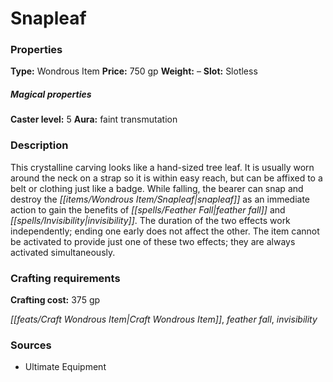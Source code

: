﻿---
Title: "Snapleaf"
Type: "Wondrous Item"
Price: "750 gp"
Weight: "–"
Slot: "Slotless"
Caster level: "5"
Aura: "faint transmutation"
Description: |
  "This crystalline carving looks like a hand-sized tree leaf. It is usually worn around the neck on a strap so it is within easy reach, but can be affixed to a belt or clothing just like a badge. While falling, the bearer can snap and destroy the _snapleaf_ as an immediate action to gain the benefits of _feather fall_ and _invisibility_. The duration of the two effects work independently; ending one early does not affect the other. The item cannot be activated to provide just one of these two effects; they are always activated simultaneously."
Crafting cost: "375 gp"
Sources: "['Ultimate Equipment']"
---

# Snapleaf

### Properties

**Type:** Wondrous Item **Price:** 750 gp **Weight:** – **Slot:** Slotless

##### Magical properties

**Caster level:** 5 **Aura:** faint transmutation

### Description

This crystalline carving looks like a hand-sized tree leaf. It is usually worn around the neck on a strap so it is within easy reach, but can be affixed to a belt or clothing just like a badge. While falling, the bearer can snap and destroy the _[[items/Wondrous Item/Snapleaf|snapleaf]]_ as an immediate action to gain the benefits of _[[spells/Feather Fall|feather fall]]_ and _[[spells/Invisibility|invisibility]]_. The duration of the two effects work independently; ending one early does not affect the other. The item cannot be activated to provide just one of these two effects; they are always activated simultaneously.

### Crafting requirements

**Crafting cost:** 375 gp

_[[feats/Craft Wondrous Item|Craft Wondrous Item]]_, _feather fall_, _invisibility_

### Sources

* Ultimate Equipment
